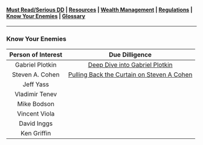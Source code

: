 #### [Must Read/Serious DD](index.md) | [Resources](resources.md) | [Wealth Management](wealth-management.md) | [Regulations](regulations.md) |  [Know Your Enemies](know-your-enemies.md) | [Glossary](glossary.md) 

---

### Know Your Enemies

|Person of Interest|Due Dilligence|
|:-:|:-:|
| Gabriel Plotkin | [Deep Dive into Gabriel Plotkin](https://www.reddit.com/r/DeepFuckingValue/comments/oird4r/deep_dive_into_gabriel_plotkin/) |
| Steven A. Cohen | [Pulling Back the Curtain on Steven A Cohen](https://www.reddit.com/r/GMEJungle/comments/opdh8g/know_your_enemies_pulling_back_the_curtain_on/) |
| Jeff Yass | |
| Vladimir Tenev | |
| Mike Bodson | |
| Vincent Viola | |
| David Inggs | |
| Ken Griffin | |


